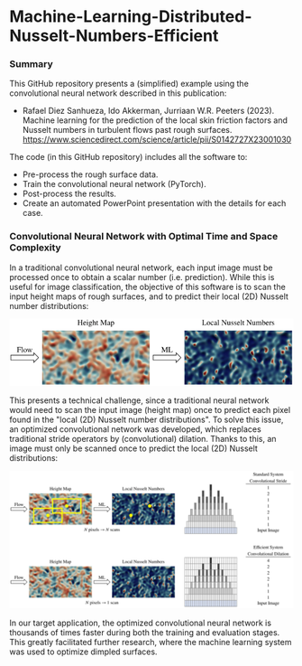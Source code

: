 # Machine-Learning-Distributed-Nusselt-Numbers-Efficient

### Summary

This GitHub repository presents a (simplified) example using the convolutional neural network described in this publication:

* Rafael Diez Sanhueza, Ido Akkerman, Jurriaan W.R. Peeters (2023). Machine learning for the prediction of the local skin friction factors and Nusselt numbers in turbulent flows past rough surfaces. https://www.sciencedirect.com/science/article/pii/S0142727X23001030

The code (in this GitHub repository) includes all the software to:
- Pre-process the rough surface data.
- Train the convolutional neural network (PyTorch).
- Post-process the results.
- Create an automated PowerPoint presentation with the details for each case.

### Convolutional Neural Network with Optimal Time and Space Complexity

In a traditional convolutional neural network, each input image must be processed once to obtain a scalar number (i.e. prediction). While this is useful for image classification, the objective of this software is to scan the input height maps of rough surfaces, and to predict their local (2D) Nusselt number distributions:

<img src="images/collage_intro_readme.svg" alt="drawing" width="526"/>

This presents a technical challenge, since a traditional neural network would need to scan the input image (height map) once to predict each pixel found in the "local (2D) Nusselt number distributions". To solve this issue, an optimized convolutional network was developed, which replaces traditional stride operators by (convolutional) dilation. Thanks to this, an image must only be scanned once to predict the local (2D) Nusselt distributions:

<img src="images/collage_comparison_readme.svg" alt="drawing" width="900"/>

In our target application, the optimized convolutional neural network is thousands of times faster during both the training and evaluation stages. This greatly facilitated further research, where the machine learning system was used to optimize dimpled surfaces.

